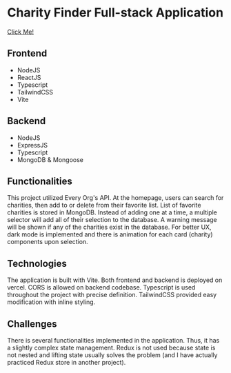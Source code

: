 <h1>Charity Finder Full-stack Application</h1>
<a href="https://charity-finder-frontend.vercel.app/">Click Me!</a>
<h2>Frontend</h2>
<ul>
   <li>NodeJS</li>
   <li>ReactJS</li>
   <li>Typescript</li>
   <li>TailwindCSS</li>
   <li>Vite</li>
</ul>
<h2>Backend</h2>
<ul>
   <li>NodeJS</li>
   <li>ExpressJS</li>
   <li>Typescript</li>
   <li>MongoDB & Mongoose</li>
</ul>

<h2>Functionalities</h2>
<p>This project utilized Every Org's API. At the homepage, users can search for charities, then add to or delete from their favorite list. List of favorite charities is stored in MongoDB. Instead of adding one at a time, a multiple selector will add all of their selection to the database. A warning message will be shown if any of the charities exist in the database. For better UX, dark mode is implemented and there is animation for each card (charity) components upon selection.</p>

<h2>Technologies</h2>
<p>The application is built with Vite. Both frontend and backend is deployed on vercel. CORS is allowed on backend codebase. Typescript is used throughout the project with precise definition. TailwindCSS provided easy modification with inline styling.</p>

<h2>Challenges</h2>
<p>There is several functionalities implemented in the application. Thus, it has a slightly complex state management. Redux is not used because state is not nested and lifting state usually solves the problem (and I have actually practiced Redux store in another project).</p>
